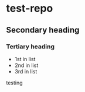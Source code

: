 # test-repo

## Secondary heading
### Tertiary heading

* 1st in list
* 2nd in list
* 3rd in list

testing
